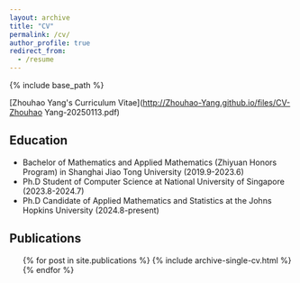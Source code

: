 ```yaml
---
layout: archive
title: "CV"
permalink: /cv/
author_profile: true
redirect_from:
  - /resume
---
```


{% include base_path %}

[Zhouhao Yang's Curriculum Vitae](http://Zhouhao-Yang.github.io/files/CV-Zhouhao Yang-20250113.pdf)

 ## Education
 * Bachelor of Mathematics and Applied Mathematics (Zhiyuan Honors Program) in Shanghai Jiao Tong University (2019.9-2023.6)
 * Ph.D Student of Computer Science at National University of Singapore (2023.8-2024.7)
 * Ph.D Candidate of Applied Mathematics and Statistics at the Johns Hopkins University (2024.8-present)



 ## Publications
  <ul>{% for post in site.publications %}
    {% include archive-single-cv.html %}
  {% endfor %}</ul>
  

